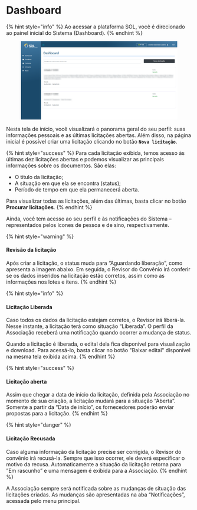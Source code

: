 # Dashboard

{% hint style="info" %}
Ao acessar a plataforma SOL, você é direcionado ao painel inicial do Sistema (Dashboard).
{% endhint %}

<figure><img src="../../../.gitbook/assets/dash-asso.png" alt=""><figcaption></figcaption></figure>

Nesta tela de início, você visualizará o panorama geral do seu perfil: suas informações pessoais e as últimas licitações abertas. Além disso, na página inicial é possível criar uma licitação clicando no botão **`Nova licitação`**.

{% hint style="success" %}
Para cada licitação exibida, temos acesso às últimas dez licitações abertas e podemos visualizar as principais informações sobre os documentos. São elas:

* O titulo da licitação;
* A situação em que ela se encontra (status);
* Período de tempo em que ela permanecerá aberta.

Para visualizar todas as licitações, além das últimas, basta clicar no botão **Procurar licitações**.
{% endhint %}

Ainda, você tem acesso ao seu perfil e às notificações do Sistema – representados pelos ícones de pessoa e de sino, respectivamente.

{% hint style="warning" %}
#### Revisão da licitação

Após criar a licitação, o status muda para “Aguardando liberação”, como apresenta a imagem abaixo. Em seguida, o Revisor do Convênio irá conferir se os dados inseridos na licitação estão corretos, assim como as informações nos lotes e itens.
{% endhint %}

{% hint style="info" %}
#### Licitação Liberada

Caso todos os dados da licitação estejam corretos, o Revisor irá liberá-la. Nesse instante, a licitação terá como situação “Liberada”. O perfil da Associação receberá uma notificação quando ocorrer a mudança de status.

Quando a licitação é liberada, o edital dela fica disponível para visualização e download. Para acessá-lo, basta clicar no botão "Baixar edital" disponível na mesma tela exibida acima.
{% endhint %}

{% hint style="success" %}
#### Licitação aberta

Assim que chegar a data de início da licitação, definida pela Associação no momento de sua criação, a licitação mudará para a situação “Aberta”. Somente a partir da “Data de início”, os fornecedores poderão enviar propostas para a licitação.
{% endhint %}

{% hint style="danger" %}
#### Licitação Recusada

Caso alguma informação da licitação precise ser corrigida, o Revisor do convênio irá recusá-la. Sempre que isso ocorrer, ele deverá especificar o motivo da recusa. Automaticamente a situação da licitação retorna para ”Em rascunho” e uma mensagem  é exibida para a Associação.
{% endhint %}

A Associação sempre será notificada sobre as mudanças de situação das licitações criadas. As mudanças são apresentadas na aba “Notificações”, acessada pelo menu principal.
